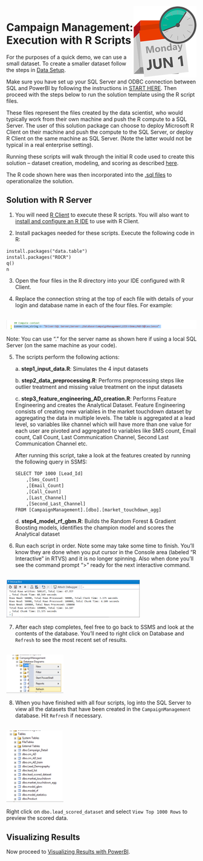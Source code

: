 <img src="../Images/management.png" align="right">
<h1>Campaign Management:
Execution with R Scripts</h1>

For the purposes of a quick demo, we can use a small dataset. To create a smaller dataset follow the steps in <a href="Data_Setup.md">Data Setup</a>.

Make sure you have set up your SQL Server and ODBC connection between SQL and PowerBI by following the instructions in <a href="START_HERE.md">START HERE</a>.  Then proceed with the steps below to run the solution template using the R script files. 

These files represent the files created by the data scientist, who would  typically work from their own machine and push the R compute to a SQL Server. The user of this solution package can choose to deploy Microsoft R Client on their machine and push the compute to the SQL Server, or deploy R Client on the same machine as SQL Server.  (Note the latter would not be typical in a real enterprise setting).


Running these scripts will walk through the initial R code used to create this solution – dataset creation, modeling, and scoring as described [here](../data-scientist.md).

The R code shown here was then incorporated into the [.sql files](../../SQLR/readme.md) to operationalize the solution.


<h2>Solution with R Server</h2>

1.  You will need  [R Client](https://msdn.microsoft.com/en-us/microsoft-r/install-r-client-windows) to execute these R scripts.  You will also want to [install and configure an R IDE](https://msdn.microsoft.com/en-us/microsoft-r/r-client-get-started#configure-ide) to use with R Client.  

2.  Install packages needed for these scripts.  Execute the following code in R:
 ```
 install.packages("data.table")
 install.packages("ROCR")
 q()
 n
 ```

3.  Open the four files in the R directory into your IDE configured with R Client.

4.	Replace the connection string at the top of each file with details of your login and database name in each of the four files.  For example:
 <br/>
 <img src="../Images/r2.png">
 
 Note: You can use “.” for the server name as shown here if using a local SQL Server (on the same machine as your code). 

5.	The scripts perform the following actions:

    a.	**step1_input_data.R**:  Simulates the 4 input datasets

    b.	**step2_data_preprocessing.R**: Performs preprocessing steps like outlier treatment and missing value treatment on the input datasets

    c.	**step3_feature_engineering_AD_creation.R**:  Performs Feature Engineering and creates the Analytical Dataset.   Feature Engineering consists of creating new variables in the market touchdown dataset by aggregating the data in multiple levels.  The table is aggregated at a lead level, so variables like channel which will have more than one value for each user are pivoted and aggregated to variables like SMS count, Email count, Call Count, Last Communication Channel, Second Last Communication Channel etc.

    After running this script, take a look at the features created by running the following query in SSMS:
    
    ```
    SELECT TOP 1000 [Lead_Id]
        ,[Sms_Count]
        ,[Email_Count]
        ,[Call_Count]
        ,[Last_Channel]
        ,[Second_Last_Channel]
    FROM [CampaignManagement].[dbo].[market_touchdown_agg]
    ```

    d.	**step4_model_rf_gbm.R**:  Builds the Random Forest & Gradient Boosting models, identifies the champion model and scores the Analytical dataset

6.	Run each script in order.  Note some may take some time to finish.  You’ll know they are done when you put cursor in the Console area (labeled “R Interactive” in RTVS)  and it is no longer spinning.  Also when done you’ll see the command prompt “>” ready for the next interactive command. 
<br/>
<img src="../Images/r4.png" width="70%">
 

7.	After each step completes, feel free to go back to SSMS and look at the contents of the database.  You’ll need to right click on Database and `Refresh` to see the most recent set of results.
 <br/>
 <img src="../Images/r5.png" width="30%">

8.	When you have finished with all four scripts, log into the SQL Server to view all the datasets that have been created in the `CampaignManagement` database.  Hit `Refresh` if necessary.
 <br/>
 <img src="../Images/alltables.png" width="30%">

 Right click on `dbo.lead_scored_dataset` and select `View Top 1000 Rows` to preview the scored data.
 
<h2>Visualizing Results </h2>
Now proceed to <a href="Visualize_Results.md">Visualizing Results with PowerBI</a>.

